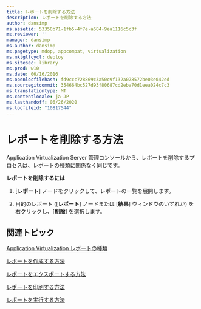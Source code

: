 ```yaml
---
title: レポートを削除する方法
description: レポートを削除する方法
author: dansimp
ms.assetid: 53350b71-1fb5-4f7e-a684-9ea1116c5c3f
ms.reviewer: ''
manager: dansimp
ms.author: dansimp
ms.pagetype: mdop, appcompat, virtualization
ms.mktglfcycl: deploy
ms.sitesec: library
ms.prod: w10
ms.date: 06/16/2016
ms.openlocfilehash: fd9ccc728869c3a50c9f132a078572be03e042ed
ms.sourcegitcommit: 354664bc527d93f80687cd2eba70d1eea024c7c3
ms.translationtype: MT
ms.contentlocale: ja-JP
ms.lasthandoff: 06/26/2020
ms.locfileid: "10817544"
---
```

# レポートを削除する方法


Application Virtualization Server 管理コンソールから、レポートを削除するプロセスは、レポートの種類に関係なく同じです。

**レポートを削除するには**

1.  [**レポート**] ノードをクリックして、レポートの一覧を展開します。

2.  目的のレポート ([**レポート**] ノードまたは [**結果**] ウィンドウのいずれか) を右クリックし、[**削除**] を選択します。

## 関連トピック


[Application Virtualization レポートの種類](application-virtualization-report-types.md)

[レポートを作成する方法](how-to-create-a-reportserver.md)

[レポートをエクスポートする方法](how-to-export-a-reportserver.md)

[レポートを印刷する方法](how-to-print-a-reportserver.md)

[レポートを実行する方法](how-to-run-a-reportserver.md)

 

 





